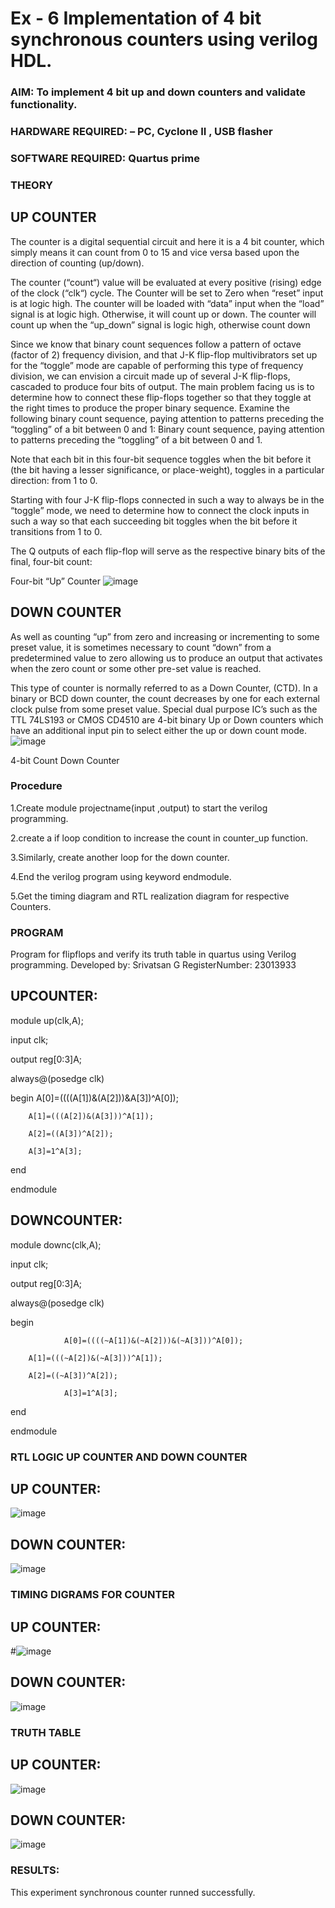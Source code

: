 # Ex - 6 Implementation of 4 bit synchronous counters using verilog HDL.
### AIM: To implement 4 bit up and down counters and validate  functionality.
### HARDWARE REQUIRED:  – PC, Cyclone II , USB flasher
### SOFTWARE REQUIRED:   Quartus prime
### THEORY 

## UP COUNTER 
The counter is a digital sequential circuit and here it is a 4 bit counter, which simply means it can count from 0 to 15 and vice versa based upon the direction of counting (up/down). 

The counter (“count“) value will be evaluated at every positive (rising) edge of the clock (“clk“) cycle.
The Counter will be set to Zero when “reset” input is at logic high.
The counter will be loaded with “data” input when the “load” signal is at logic high. Otherwise, it will count up or down.
The counter will count up when the “up_down” signal is logic high, otherwise count down

Since we know that binary count sequences follow a pattern of octave (factor of 2) frequency division, and that J-K flip-flop multivibrators set up for the “toggle” mode are capable of performing this type of frequency division, we can envision a circuit made up of several J-K flip-flops, cascaded to produce four bits of output.
The main problem facing us is to determine how to connect these flip-flops together so that they toggle at the right times to produce the proper binary sequence.
Examine the following binary count sequence, paying attention to patterns preceding the “toggling” of a bit between 0 and 1:
Binary count sequence, paying attention to patterns preceding the “toggling” of a bit between 0 and 1.

Note that each bit in this four-bit sequence toggles when the bit before it (the bit having a lesser significance, or place-weight), toggles in a particular direction: from 1 to 0.



 
 

Starting with four J-K flip-flops connected in such a way to always be in the “toggle” mode, we need to determine how to connect the clock inputs in such a way so that each succeeding bit toggles when the bit before it transitions from 1 to 0.

The Q outputs of each flip-flop will serve as the respective binary bits of the final, four-bit count:

 
 

Four-bit “Up” Counter
![image](https://user-images.githubusercontent.com/36288975/169644758-b2f4339d-9532-40c5-af40-8f4f8c942e2c.png)



## DOWN COUNTER 

As well as counting “up” from zero and increasing or incrementing to some preset value, it is sometimes necessary to count “down” from a predetermined value to zero allowing us to produce an output that activates when the zero count or some other pre-set value is reached.

This type of counter is normally referred to as a Down Counter, (CTD). In a binary or BCD down counter, the count decreases by one for each external clock pulse from some preset value. Special dual purpose IC’s such as the TTL 74LS193 or CMOS CD4510 are 4-bit binary Up or Down counters which have an additional input pin to select either the up or down count mode.
![image](https://user-images.githubusercontent.com/36288975/169644844-1a14e123-7228-4ed8-81a9-eb937dff4ac8.png)


4-bit Count Down Counter
### Procedure
1.Create module projectname(input ,output) to start the verilog programming.

2.create a if loop condition to increase the count in counter_up function.

3.Similarly, create another loop for the down counter.

4.End the verilog program using keyword endmodule.

5.Get the timing diagram and RTL realization diagram for respective Counters.



### PROGRAM 
Program for flipflops  and verify its truth table in quartus using Verilog programming.
Developed by: Srivatsan G
RegisterNumber: 23013933

## UPCOUNTER:
module up(clk,A);

input clk;

output reg[0:3]A;

always@(posedge clk)

begin
		A[0]=((((A[1])&(A[2]))&A[3])^A[0]);
  
		A[1]=(((A[2])&(A[3]))^A[1]);
  
		A[2]=((A[3])^A[2]);
  
		A[3]=1^A[3];
end

endmodule


## DOWNCOUNTER:
module downc(clk,A);

input clk;

output reg[0:3]A;

always@(posedge clk)

begin

                A[0]=((((~A[1])&(~A[2]))&(~A[3]))^A[0]);
		
		A[1]=(((~A[2])&(~A[3]))^A[1]);
  
		A[2]=((~A[3])^A[2]);
  
                A[3]=1^A[3];
		
end

endmodule




### RTL LOGIC UP COUNTER AND DOWN COUNTER  
## UP COUNTER:
![image](https://github.com/sanjayy2431/Exp-7-Synchornous-counters-/assets/149365143/ee3cf159-7141-443d-87f3-d39f7f64fd9c)


## DOWN COUNTER:
![image](https://github.com/sanjayy2431/Exp-7-Synchornous-counters-/assets/149365143/f2184711-af1a-491d-83bf-441b85feb863)












### TIMING DIGRAMS FOR COUNTER  
## UP COUNTER:

#![image](https://github.com/sanjayy2431/Exp-7-Synchornous-counters-/assets/149365143/69820704-e8a2-4f9d-9753-173037609cc6)

## DOWN COUNTER:

![image](https://github.com/sanjayy2431/Exp-7-Synchornous-counters-/assets/149365143/cec40c1a-1670-4ef8-ace4-72b911224971)





### TRUTH TABLE 

## UP COUNTER:
![image](https://github.com/sanjayy2431/Exp-7-Synchornous-counters-/assets/149365143/9061b16e-f9e1-4fb3-988c-20a8c31b7400)

## DOWN COUNTER:
![image](https://github.com/sanjayy2431/Exp-7-Synchornous-counters-/assets/149365143/2d712296-1862-42f2-b0d0-d099a6c92c7b)





### RESULTS:
This experiment synchronous counter runned successfully.
